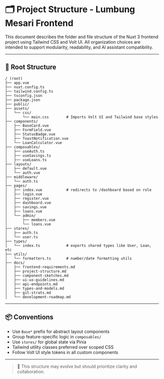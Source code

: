 # 🗂️ Project Structure - Lumbung Mesari Frontend

This document describes the folder and file structure of the Nuxt 3 frontend project using Tailwind CSS and Volt UI. All organization choices are intended to support modularity, readability, and AI assistant compatibility.

---

## 📁 Root Structure

```
/ (root)
├── app.vue
├── nuxt.config.ts
├── tailwind.config.ts
├── tsconfig.json
├── package.json
├── public/
├── assets/
│   └── css/
│       └── main.css        # Imports Volt UI and Tailwind base styles
├── components/
│   ├── BaseCard.vue
│   ├── FormField.vue
│   ├── StatusBadge.vue
│   ├── ToastNotification.vue
│   └── LoanCalculator.vue
├── composables/
│   ├── useAuth.ts
│   ├── useSavings.ts
│   ├── useLoans.ts
├── layouts/
│   ├── default.vue
│   └── auth.vue
├── middleware/
│   └── auth.ts
├── pages/
│   ├── index.vue           # redirects to /dashboard based on role
│   ├── login.vue
│   ├── register.vue
│   ├── dashboard.vue
│   ├── savings.vue
│   ├── loans.vue
│   └── admin/
│       ├── members.vue
│       └── loans.vue
├── stores/
│   ├── auth.ts
│   └── user.ts
├── types/
│   └── index.ts            # exports shared types like User, Loan, etc
├── utils/
│   └── formatters.ts       # number/date formatting utils
├── docs/
│   ├── frontend-requirements.md
│   ├── project-structure.md
│   ├── component-sketches.md
│   ├── ui-ux-guidelines.md
│   ├── api-endpoints.md
│   ├── types-and-models.md
│   ├── git-strats.md
│   └── development-roadmap.md
```

---

## 📦 Conventions

- Use `Base*` prefix for abstract layout components
- Group feature-specific logic in `composables/`
- Use `stores/` for global state via Pinia
- Tailwind utility classes preferred over scoped CSS
- Follow Volt UI style tokens in all custom components

---

> 📘 This structure may evolve but should prioritize clarity and collaboration.
